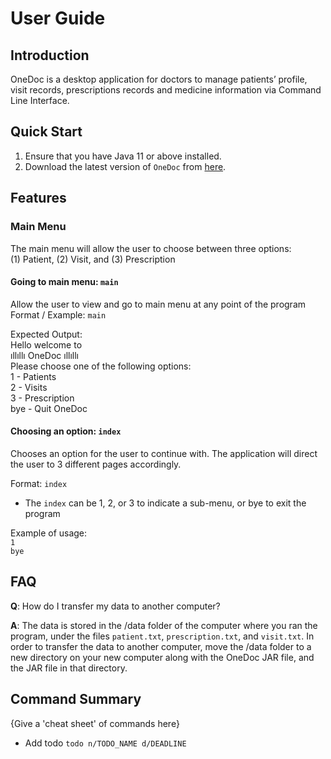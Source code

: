 # User Guide

## Introduction

OneDoc is a desktop application for doctors to manage patients’ profile, visit records, prescriptions records and
medicine information via Command Line Interface.

## Quick Start

1. Ensure that you have Java 11 or above installed.
2. Download the latest version of `OneDoc` from [here](http://link.to/duke).

## Features 

### Main Menu
The main menu will allow the user to choose between three options:
<br> (1) Patient, (2) Visit, and (3) Prescription 
#### Going to main menu: `main`
Allow the user to view and go to main menu at any point of the program
<br>Format / Example: `main`

Expected Output:
<br>Hello welcome to
<br>ıllıllı OneDoc ıllıllı
<br>Please choose one of the following options:
<br>1 - Patients
<br>2 - Visits
<br>3 - Prescription
<br>bye - Quit OneDoc

#### Choosing an option: `index`
Chooses an option for the user to continue with. The application will direct the user to 3 different pages accordingly.

Format: `index`

* The `index` can be 1, 2, or 3 to indicate a sub-menu, or bye to exit the program


Example of usage:
<br>`1`
<br>`bye`


## FAQ

**Q**: How do I transfer my data to another computer? 

**A**: The data is stored in the /data folder of the computer where you ran the program, under the files `patient.txt`, 
`prescription.txt`, and `visit.txt`. In order to transfer the data to another computer, move the /data folder to a
new directory on your new computer along with the OneDoc JAR file, and the JAR file in that directory.

## Command Summary

{Give a 'cheat sheet' of commands here}

* Add todo `todo n/TODO_NAME d/DEADLINE`
